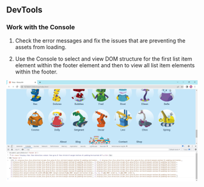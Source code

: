 ## DevTools

### Work with the Console

1. Check the error messages and fix the issues that are preventing the assets from loading.



2. Use the Console to select and view DOM structure for the first list item element within the footer element and then to view all list item elements within the footer.

![DOM](/Console/screenshots/DOM.jpg "DOM")
